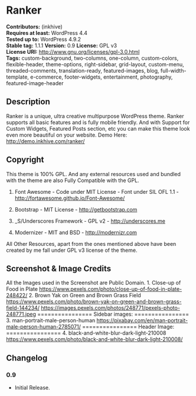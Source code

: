 # Ranker

**Contributors:** (inkhive)  
**Requires at least:** WordPress 4.4  
**Tested up to:** WordPress 4.9.2  
**Stable tag:** 1.1.1 
**Version:** 0.9
**License:** GPL v3  
**License URI:** http://www.gnu.org/licenses/gpl-3.0.html  
**Tags:** custom-background, two-columns, one-column, custom-colors, flexible-header, theme-options, right-sidebar, grid-layout, custom-menu, threaded-comments, translation-ready, featured-images, blog, full-width-template, e-commerce, footer-widgets, entertainment, photography, featured-image-header


## Description

Ranker is a unique, ultra creative multipurpose WordPress theme. Ranker supports all basic features and is fully mobile friendly. And with Support for Custom Widgets, Featured Posts section, etc you can make this theme look even more beautiful on your website. 
Demo Here: http://demo.inkhive.com/ranker/

## Copyright


This theme is 100% GPL. And any external resources used and bundled with the theme are also Fully Compatible with the GPL.

1. Font Awesome
	        - Code under MIT License
	        - Font under SIL OFL 1.1 
	        - http://fortawesome.github.io/Font-Awesome/
	
2. Bootstrap
    	    - MIT License
    	    - http://getbootstrap.com
    	
3. _S/Underscores Framework
             - GPL v2
             - http://underscores.me
                	
4. Modernizer 
 	        - MIT and BSD
            - http://modernizr.com
            
            
All Other Resources, apart from the ones mentioned above have been created by me fall under GPL v3 license of the theme.	


## Screenshot & Image Credits

All the Images used in the Screenshot are Public Domain.
    1. Close-up of Food in Plate
    https://www.pexels.com/photo/close-up-of-food-in-plate-248422/
    2. Brown Yak on Green and Brown Grass Field
    https://www.pexels.com/photo/brown-yak-on-green-and-brown-grass-field-144234/
    https://images.pexels.com/photos/248771/pexels-photo-248771.jpeg
    ================
    Sidebar images:
    ================
    3. man-portrait-male-person-human
    https://pixabay.com/en/man-portrait-male-person-human-2785071/
    ================
    Header Image:
    ================
    4. black-and-white-blur-dark-light-210008
https://www.pexels.com/photo/black-and-white-blur-dark-light-210008/
## Changelog

### 0.9

* Initial Release.